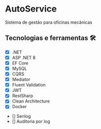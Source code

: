 # AutoService
Sistema de gestão para oficinas mecânicas 


## Tecnologias e ferramentas 🛠

- [x] .NET
- [x] ASP .NET 8
- [x] EF Core
- [x] MySQL
- [x] CQRS
- [x] Mediator
- [x] Fluent Validation
- [x] JWT
- [x] RestSharp
- [x] Clean Architecture
- [x] Docker
- [] Serilog
- [] Auditoria por log

